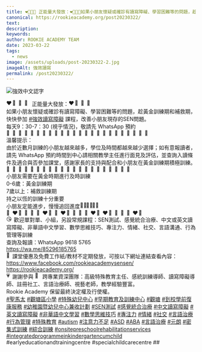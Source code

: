 ```yaml
---
title: ❤️🎪💛🎪 正能量大發放：❤️🎪💛🎪如果小朋友懷疑或確診有讀寫障礙、學習困難等的問題，趁黃金訓練期和補救期，快快參加強效讀寫障礙課程，改善小朋友現存的SEN問題。
canonical: https://rookieacademy.org/post20230322/
text: 
description: 
keywords: 
author: ROOKIE ACADEMY TEAM
date: 2023-03-22
tags:
  - news
image: /assets/uploads/post-20230322-2.jpg
imageAlt: 強效讀寫
permalink: /post20230322/
---
```

![強效中文認字](/assets/uploads/post-20230322-3.jpg)
<span class="x193iq5w xeuugli x13faqbe x1vvkbs x1xmvt09 x1lliihq x1s928wv xhkezso x1gmr53x x1cpjm7i x1fgarty x1943h6x xudqn12 x3x7a5m x6prxxf xvq8zen xo1l8bm xzsf02u x1yc453h" dir="auto"><div class="x11i5rnm xat24cr x1mh8g0r x1vvkbs xdj266r x126k92a"><div dir="auto" style="text-align: start;"><span class="x3nfvp2 x1j61x8r x1fcty0u xdj266r xhhsvwb xat24cr xgzva0m xxymvpz xlup9mm x1kky2od"><img height="16" width="16" alt="❤️" referrerpolicy="origin-when-cross-origin" src="https://static.xx.fbcdn.net/images/emoji.php/v9/tf3/1.5/16/2764.png"></span><span class="x3nfvp2 x1j61x8r x1fcty0u xdj266r xhhsvwb xat24cr xgzva0m xxymvpz xlup9mm x1kky2od"><img height="16" width="16" alt="🎪" referrerpolicy="origin-when-cross-origin" src="https://static.xx.fbcdn.net/images/emoji.php/v9/t84/1.5/16/1f3aa.png"></span><span class="x3nfvp2 x1j61x8r x1fcty0u xdj266r xhhsvwb xat24cr xgzva0m xxymvpz xlup9mm x1kky2od"><img height="16" width="16" alt="💛" referrerpolicy="origin-when-cross-origin" src="https://static.xx.fbcdn.net/images/emoji.php/v9/t6e/1.5/16/1f49b.png"></span><span class="x3nfvp2 x1j61x8r x1fcty0u xdj266r xhhsvwb xat24cr xgzva0m xxymvpz xlup9mm x1kky2od"><img height="16" width="16" alt="🎪" referrerpolicy="origin-when-cross-origin" src="https://static.xx.fbcdn.net/images/emoji.php/v9/t84/1.5/16/1f3aa.png"></span> 正能量大發放：<span class="x3nfvp2 x1j61x8r x1fcty0u xdj266r xhhsvwb xat24cr xgzva0m xxymvpz xlup9mm x1kky2od"><img height="16" width="16" alt="❤️" referrerpolicy="origin-when-cross-origin" src="https://static.xx.fbcdn.net/images/emoji.php/v9/tf3/1.5/16/2764.png"></span><span class="x3nfvp2 x1j61x8r x1fcty0u xdj266r xhhsvwb xat24cr xgzva0m xxymvpz xlup9mm x1kky2od"><img height="16" width="16" alt="🎪" referrerpolicy="origin-when-cross-origin" src="https://static.xx.fbcdn.net/images/emoji.php/v9/t84/1.5/16/1f3aa.png"></span><span class="x3nfvp2 x1j61x8r x1fcty0u xdj266r xhhsvwb xat24cr xgzva0m xxymvpz xlup9mm x1kky2od"><img height="16" width="16" alt="💛" referrerpolicy="origin-when-cross-origin" src="https://static.xx.fbcdn.net/images/emoji.php/v9/t6e/1.5/16/1f49b.png"></span><span class="x3nfvp2 x1j61x8r x1fcty0u xdj266r xhhsvwb xat24cr xgzva0m xxymvpz xlup9mm x1kky2od"><img height="16" width="16" alt="🎪" referrerpolicy="origin-when-cross-origin" src="https://static.xx.fbcdn.net/images/emoji.php/v9/t84/1.5/16/1f3aa.png"></span></div></div><div class="x11i5rnm xat24cr x1mh8g0r x1vvkbs xtlvy1s x126k92a"><div dir="auto" style="text-align: start;">如果小朋友懷疑或確診有讀寫障礙、學習困難等的問題，趁黃金訓練期和補救期，快快參加 <span><a class="x1i10hfl xjbqb8w x6umtig x1b1mbwd xaqea5y xav7gou x9f619 x1ypdohk xt0psk2 xe8uvvx xdj266r x11i5rnm xat24cr x1mh8g0r xexx8yu x4uap5 x18d9i69 xkhd6sd x16tdsg8 x1hl2dhg xggy1nq x1a2a7pz xt0b8zv x1qq9wsj xo1l8bm" href="https://www.facebook.com/hashtag/%E5%BC%B7%E6%95%88%E8%AE%80%E5%AF%AB%E9%9A%9C%E7%A4%99?__eep__=6&amp;__cft__[0]=AZVHbEco26I4-lnGY5ST0vE0KMT22jxREtcKD17I_Pw6Dc7ZLt11-oFtfE0YgI8BUyWqAytSXWj-7dqdDckeD3kclDsGUk1EKC47bwBvCO2yvcs9dA336y_d8DktiEq31U0bvgbHQLQG-gw6dZaWElPG&amp;__tn__=*NK-R" role="link" tabindex="0">#強效讀寫障礙</a></span> 課程，改善小朋友現存的SEN問題。</div></div><div class="x11i5rnm xat24cr x1mh8g0r x1vvkbs xtlvy1s x126k92a"><div dir="auto" style="text-align: start;">每天9：30-7：30 (視乎情況)，敬請先 WhatsApp 預約</div></div><div class="x11i5rnm xat24cr x1mh8g0r x1vvkbs xtlvy1s x126k92a"><div dir="auto" style="text-align: start;"><span class="x3nfvp2 x1j61x8r x1fcty0u xdj266r xhhsvwb xat24cr xgzva0m xxymvpz xlup9mm x1kky2od"><img height="16" width="16" alt="💞" referrerpolicy="origin-when-cross-origin" src="https://static.xx.fbcdn.net/images/emoji.php/v9/tf1/1.5/16/1f49e.png"></span><span class="x3nfvp2 x1j61x8r x1fcty0u xdj266r xhhsvwb xat24cr xgzva0m xxymvpz xlup9mm x1kky2od"><img height="16" width="16" alt="💞" referrerpolicy="origin-when-cross-origin" src="https://static.xx.fbcdn.net/images/emoji.php/v9/tf1/1.5/16/1f49e.png"></span><span class="x3nfvp2 x1j61x8r x1fcty0u xdj266r xhhsvwb xat24cr xgzva0m xxymvpz xlup9mm x1kky2od"><img height="16" width="16" alt="💞" referrerpolicy="origin-when-cross-origin" src="https://static.xx.fbcdn.net/images/emoji.php/v9/tf1/1.5/16/1f49e.png"></span><span class="x3nfvp2 x1j61x8r x1fcty0u xdj266r xhhsvwb xat24cr xgzva0m xxymvpz xlup9mm x1kky2od"><img height="16" width="16" alt="💞" referrerpolicy="origin-when-cross-origin" src="https://static.xx.fbcdn.net/images/emoji.php/v9/tf1/1.5/16/1f49e.png"></span><span class="x3nfvp2 x1j61x8r x1fcty0u xdj266r xhhsvwb xat24cr xgzva0m xxymvpz xlup9mm x1kky2od"><img height="16" width="16" alt="💞" referrerpolicy="origin-when-cross-origin" src="https://static.xx.fbcdn.net/images/emoji.php/v9/tf1/1.5/16/1f49e.png"></span><span class="x3nfvp2 x1j61x8r x1fcty0u xdj266r xhhsvwb xat24cr xgzva0m xxymvpz xlup9mm x1kky2od"><img height="16" width="16" alt="💞" referrerpolicy="origin-when-cross-origin" src="https://static.xx.fbcdn.net/images/emoji.php/v9/tf1/1.5/16/1f49e.png"></span><span class="x3nfvp2 x1j61x8r x1fcty0u xdj266r xhhsvwb xat24cr xgzva0m xxymvpz xlup9mm x1kky2od"><img height="16" width="16" alt="💞" referrerpolicy="origin-when-cross-origin" src="https://static.xx.fbcdn.net/images/emoji.php/v9/tf1/1.5/16/1f49e.png"></span><span class="x3nfvp2 x1j61x8r x1fcty0u xdj266r xhhsvwb xat24cr xgzva0m xxymvpz xlup9mm x1kky2od"><img height="16" width="16" alt="💞" referrerpolicy="origin-when-cross-origin" src="https://static.xx.fbcdn.net/images/emoji.php/v9/tf1/1.5/16/1f49e.png"></span><span class="x3nfvp2 x1j61x8r x1fcty0u xdj266r xhhsvwb xat24cr xgzva0m xxymvpz xlup9mm x1kky2od"><img height="16" width="16" alt="💞" referrerpolicy="origin-when-cross-origin" src="https://static.xx.fbcdn.net/images/emoji.php/v9/tf1/1.5/16/1f49e.png"></span><span class="x3nfvp2 x1j61x8r x1fcty0u xdj266r xhhsvwb xat24cr xgzva0m xxymvpz xlup9mm x1kky2od"><img height="16" width="16" alt="💞" referrerpolicy="origin-when-cross-origin" src="https://static.xx.fbcdn.net/images/emoji.php/v9/tf1/1.5/16/1f49e.png"></span><span class="x3nfvp2 x1j61x8r x1fcty0u xdj266r xhhsvwb xat24cr xgzva0m xxymvpz xlup9mm x1kky2od"><img height="16" width="16" alt="💞" referrerpolicy="origin-when-cross-origin" src="https://static.xx.fbcdn.net/images/emoji.php/v9/tf1/1.5/16/1f49e.png"></span><span class="x3nfvp2 x1j61x8r x1fcty0u xdj266r xhhsvwb xat24cr xgzva0m xxymvpz xlup9mm x1kky2od"><img height="16" width="16" alt="💞" referrerpolicy="origin-when-cross-origin" src="https://static.xx.fbcdn.net/images/emoji.php/v9/tf1/1.5/16/1f49e.png"></span><span class="x3nfvp2 x1j61x8r x1fcty0u xdj266r xhhsvwb xat24cr xgzva0m xxymvpz xlup9mm x1kky2od"><img height="16" width="16" alt="💞" referrerpolicy="origin-when-cross-origin" src="https://static.xx.fbcdn.net/images/emoji.php/v9/tf1/1.5/16/1f49e.png"></span><span class="x3nfvp2 x1j61x8r x1fcty0u xdj266r xhhsvwb xat24cr xgzva0m xxymvpz xlup9mm x1kky2od"><img height="16" width="16" alt="💞" referrerpolicy="origin-when-cross-origin" src="https://static.xx.fbcdn.net/images/emoji.php/v9/tf1/1.5/16/1f49e.png"></span><span class="x3nfvp2 x1j61x8r x1fcty0u xdj266r xhhsvwb xat24cr xgzva0m xxymvpz xlup9mm x1kky2od"><img height="16" width="16" alt="💞" referrerpolicy="origin-when-cross-origin" src="https://static.xx.fbcdn.net/images/emoji.php/v9/tf1/1.5/16/1f49e.png"></span><span class="x3nfvp2 x1j61x8r x1fcty0u xdj266r xhhsvwb xat24cr xgzva0m xxymvpz xlup9mm x1kky2od"><img height="16" width="16" alt="💞" referrerpolicy="origin-when-cross-origin" src="https://static.xx.fbcdn.net/images/emoji.php/v9/tf1/1.5/16/1f49e.png"></span><span class="x3nfvp2 x1j61x8r x1fcty0u xdj266r xhhsvwb xat24cr xgzva0m xxymvpz xlup9mm x1kky2od"><img height="16" width="16" alt="💞" referrerpolicy="origin-when-cross-origin" src="https://static.xx.fbcdn.net/images/emoji.php/v9/tf1/1.5/16/1f49e.png"></span><span class="x3nfvp2 x1j61x8r x1fcty0u xdj266r xhhsvwb xat24cr xgzva0m xxymvpz xlup9mm x1kky2od"><img height="16" width="16" alt="💞" referrerpolicy="origin-when-cross-origin" src="https://static.xx.fbcdn.net/images/emoji.php/v9/tf1/1.5/16/1f49e.png"></span><span class="x3nfvp2 x1j61x8r x1fcty0u xdj266r xhhsvwb xat24cr xgzva0m xxymvpz xlup9mm x1kky2od"><img height="16" width="16" alt="💞" referrerpolicy="origin-when-cross-origin" src="https://static.xx.fbcdn.net/images/emoji.php/v9/tf1/1.5/16/1f49e.png"></span><span class="x3nfvp2 x1j61x8r x1fcty0u xdj266r xhhsvwb xat24cr xgzva0m xxymvpz xlup9mm x1kky2od"><img height="16" width="16" alt="💞" referrerpolicy="origin-when-cross-origin" src="https://static.xx.fbcdn.net/images/emoji.php/v9/tf1/1.5/16/1f49e.png"></span><span class="x3nfvp2 x1j61x8r x1fcty0u xdj266r xhhsvwb xat24cr xgzva0m xxymvpz xlup9mm x1kky2od"><img height="16" width="16" alt="💞" referrerpolicy="origin-when-cross-origin" src="https://static.xx.fbcdn.net/images/emoji.php/v9/tf1/1.5/16/1f49e.png"></span><span class="x3nfvp2 x1j61x8r x1fcty0u xdj266r xhhsvwb xat24cr xgzva0m xxymvpz xlup9mm x1kky2od"><img height="16" width="16" alt="💞" referrerpolicy="origin-when-cross-origin" src="https://static.xx.fbcdn.net/images/emoji.php/v9/tf1/1.5/16/1f49e.png"></span><span class="x3nfvp2 x1j61x8r x1fcty0u xdj266r xhhsvwb xat24cr xgzva0m xxymvpz xlup9mm x1kky2od"><img height="16" width="16" alt="💞" referrerpolicy="origin-when-cross-origin" src="https://static.xx.fbcdn.net/images/emoji.php/v9/tf1/1.5/16/1f49e.png"></span><span class="x3nfvp2 x1j61x8r x1fcty0u xdj266r xhhsvwb xat24cr xgzva0m xxymvpz xlup9mm x1kky2od"><img height="16" width="16" alt="💞" referrerpolicy="origin-when-cross-origin" src="https://static.xx.fbcdn.net/images/emoji.php/v9/tf1/1.5/16/1f49e.png"></span></div></div><div class="x11i5rnm xat24cr x1mh8g0r x1vvkbs xtlvy1s x126k92a"><div dir="auto" style="text-align: start;">溫馨提示：</div></div><div class="x11i5rnm xat24cr x1mh8g0r x1vvkbs xtlvy1s x126k92a"><div dir="auto" style="text-align: start;">由於近數月訓練的小朋友越來越多，學位及時間都越來越少選擇；如有意報讀者，請先 WhatsApp 預約時間到中心請相關教學主任進行面見及評估，並查詢入讀條件及適合與否參加課堂，感謝家長的支持與配合和小朋友在黃金訓練期積極訓練。</div></div><div class="x11i5rnm xat24cr x1mh8g0r x1vvkbs xtlvy1s x126k92a"><div dir="auto" style="text-align: start;"><span class="x3nfvp2 x1j61x8r x1fcty0u xdj266r xhhsvwb xat24cr xgzva0m xxymvpz xlup9mm x1kky2od"><img height="16" width="16" alt="🌈" referrerpolicy="origin-when-cross-origin" src="https://static.xx.fbcdn.net/images/emoji.php/v9/t6c/1.5/16/1f308.png"></span><span class="x3nfvp2 x1j61x8r x1fcty0u xdj266r xhhsvwb xat24cr xgzva0m xxymvpz xlup9mm x1kky2od"><img height="16" width="16" alt="🌈" referrerpolicy="origin-when-cross-origin" src="https://static.xx.fbcdn.net/images/emoji.php/v9/t6c/1.5/16/1f308.png"></span><span class="x3nfvp2 x1j61x8r x1fcty0u xdj266r xhhsvwb xat24cr xgzva0m xxymvpz xlup9mm x1kky2od"><img height="16" width="16" alt="🌈" referrerpolicy="origin-when-cross-origin" src="https://static.xx.fbcdn.net/images/emoji.php/v9/t6c/1.5/16/1f308.png"></span><span class="x3nfvp2 x1j61x8r x1fcty0u xdj266r xhhsvwb xat24cr xgzva0m xxymvpz xlup9mm x1kky2od"><img height="16" width="16" alt="🌈" referrerpolicy="origin-when-cross-origin" src="https://static.xx.fbcdn.net/images/emoji.php/v9/t6c/1.5/16/1f308.png"></span><span class="x3nfvp2 x1j61x8r x1fcty0u xdj266r xhhsvwb xat24cr xgzva0m xxymvpz xlup9mm x1kky2od"><img height="16" width="16" alt="🌈" referrerpolicy="origin-when-cross-origin" src="https://static.xx.fbcdn.net/images/emoji.php/v9/t6c/1.5/16/1f308.png"></span><span class="x3nfvp2 x1j61x8r x1fcty0u xdj266r xhhsvwb xat24cr xgzva0m xxymvpz xlup9mm x1kky2od"><img height="16" width="16" alt="🌈" referrerpolicy="origin-when-cross-origin" src="https://static.xx.fbcdn.net/images/emoji.php/v9/t6c/1.5/16/1f308.png"></span><span class="x3nfvp2 x1j61x8r x1fcty0u xdj266r xhhsvwb xat24cr xgzva0m xxymvpz xlup9mm x1kky2od"><img height="16" width="16" alt="🌈" referrerpolicy="origin-when-cross-origin" src="https://static.xx.fbcdn.net/images/emoji.php/v9/t6c/1.5/16/1f308.png"></span><span class="x3nfvp2 x1j61x8r x1fcty0u xdj266r xhhsvwb xat24cr xgzva0m xxymvpz xlup9mm x1kky2od"><img height="16" width="16" alt="🌈" referrerpolicy="origin-when-cross-origin" src="https://static.xx.fbcdn.net/images/emoji.php/v9/t6c/1.5/16/1f308.png"></span><span class="x3nfvp2 x1j61x8r x1fcty0u xdj266r xhhsvwb xat24cr xgzva0m xxymvpz xlup9mm x1kky2od"><img height="16" width="16" alt="🌈" referrerpolicy="origin-when-cross-origin" src="https://static.xx.fbcdn.net/images/emoji.php/v9/t6c/1.5/16/1f308.png"></span><span class="x3nfvp2 x1j61x8r x1fcty0u xdj266r xhhsvwb xat24cr xgzva0m xxymvpz xlup9mm x1kky2od"><img height="16" width="16" alt="🌈" referrerpolicy="origin-when-cross-origin" src="https://static.xx.fbcdn.net/images/emoji.php/v9/t6c/1.5/16/1f308.png"></span><span class="x3nfvp2 x1j61x8r x1fcty0u xdj266r xhhsvwb xat24cr xgzva0m xxymvpz xlup9mm x1kky2od"><img height="16" width="16" alt="🌈" referrerpolicy="origin-when-cross-origin" src="https://static.xx.fbcdn.net/images/emoji.php/v9/t6c/1.5/16/1f308.png"></span><span class="x3nfvp2 x1j61x8r x1fcty0u xdj266r xhhsvwb xat24cr xgzva0m xxymvpz xlup9mm x1kky2od"><img height="16" width="16" alt="🌈" referrerpolicy="origin-when-cross-origin" src="https://static.xx.fbcdn.net/images/emoji.php/v9/t6c/1.5/16/1f308.png"></span><span class="x3nfvp2 x1j61x8r x1fcty0u xdj266r xhhsvwb xat24cr xgzva0m xxymvpz xlup9mm x1kky2od"><img height="16" width="16" alt="🌈" referrerpolicy="origin-when-cross-origin" src="https://static.xx.fbcdn.net/images/emoji.php/v9/t6c/1.5/16/1f308.png"></span><span class="x3nfvp2 x1j61x8r x1fcty0u xdj266r xhhsvwb xat24cr xgzva0m xxymvpz xlup9mm x1kky2od"><img height="16" width="16" alt="🌈" referrerpolicy="origin-when-cross-origin" src="https://static.xx.fbcdn.net/images/emoji.php/v9/t6c/1.5/16/1f308.png"></span><span class="x3nfvp2 x1j61x8r x1fcty0u xdj266r xhhsvwb xat24cr xgzva0m xxymvpz xlup9mm x1kky2od"><img height="16" width="16" alt="🌈" referrerpolicy="origin-when-cross-origin" src="https://static.xx.fbcdn.net/images/emoji.php/v9/t6c/1.5/16/1f308.png"></span><span class="x3nfvp2 x1j61x8r x1fcty0u xdj266r xhhsvwb xat24cr xgzva0m xxymvpz xlup9mm x1kky2od"><img height="16" width="16" alt="🌈" referrerpolicy="origin-when-cross-origin" src="https://static.xx.fbcdn.net/images/emoji.php/v9/t6c/1.5/16/1f308.png"></span><span class="x3nfvp2 x1j61x8r x1fcty0u xdj266r xhhsvwb xat24cr xgzva0m xxymvpz xlup9mm x1kky2od"><img height="16" width="16" alt="🌈" referrerpolicy="origin-when-cross-origin" src="https://static.xx.fbcdn.net/images/emoji.php/v9/t6c/1.5/16/1f308.png"></span><span class="x3nfvp2 x1j61x8r x1fcty0u xdj266r xhhsvwb xat24cr xgzva0m xxymvpz xlup9mm x1kky2od"><img height="16" width="16" alt="🌈" referrerpolicy="origin-when-cross-origin" src="https://static.xx.fbcdn.net/images/emoji.php/v9/t6c/1.5/16/1f308.png"></span><span class="x3nfvp2 x1j61x8r x1fcty0u xdj266r xhhsvwb xat24cr xgzva0m xxymvpz xlup9mm x1kky2od"><img height="16" width="16" alt="🌈" referrerpolicy="origin-when-cross-origin" src="https://static.xx.fbcdn.net/images/emoji.php/v9/t6c/1.5/16/1f308.png"></span><span class="x3nfvp2 x1j61x8r x1fcty0u xdj266r xhhsvwb xat24cr xgzva0m xxymvpz xlup9mm x1kky2od"><img height="16" width="16" alt="🌈" referrerpolicy="origin-when-cross-origin" src="https://static.xx.fbcdn.net/images/emoji.php/v9/t6c/1.5/16/1f308.png"></span><span class="x3nfvp2 x1j61x8r x1fcty0u xdj266r xhhsvwb xat24cr xgzva0m xxymvpz xlup9mm x1kky2od"><img height="16" width="16" alt="🌈" referrerpolicy="origin-when-cross-origin" src="https://static.xx.fbcdn.net/images/emoji.php/v9/t6c/1.5/16/1f308.png"></span></div></div><div class="x11i5rnm xat24cr x1mh8g0r x1vvkbs xtlvy1s x126k92a"><div dir="auto" style="text-align: start;">小朋友需要在黃金時期進行及時訓練</div><div dir="auto" style="text-align: start;">0-6歲：黃金訓練期</div><div dir="auto" style="text-align: start;">7歲以上：補救訓練期</div><div dir="auto" style="text-align: start;">持之以恆的訓練十分重要</div><div dir="auto" style="text-align: start;">小朋友定能進步，慢慢追回進度<span class="x3nfvp2 x1j61x8r x1fcty0u xdj266r xhhsvwb xat24cr xgzva0m xxymvpz xlup9mm x1kky2od"><img height="16" width="16" alt="💪🏻" referrerpolicy="origin-when-cross-origin" src="https://static.xx.fbcdn.net/images/emoji.php/v9/t80/1.5/16/1f4aa_1f3fb.png"></span><span class="x3nfvp2 x1j61x8r x1fcty0u xdj266r xhhsvwb xat24cr xgzva0m xxymvpz xlup9mm x1kky2od"><img height="16" width="16" alt="💪🏻" referrerpolicy="origin-when-cross-origin" src="https://static.xx.fbcdn.net/images/emoji.php/v9/t80/1.5/16/1f4aa_1f3fb.png"></span><span class="x3nfvp2 x1j61x8r x1fcty0u xdj266r xhhsvwb xat24cr xgzva0m xxymvpz xlup9mm x1kky2od"><img height="16" width="16" alt="💪🏻" referrerpolicy="origin-when-cross-origin" src="https://static.xx.fbcdn.net/images/emoji.php/v9/t80/1.5/16/1f4aa_1f3fb.png"></span></div></div><div class="x11i5rnm xat24cr x1mh8g0r x1vvkbs xtlvy1s x126k92a"><div dir="auto" style="text-align: start;"><span class="x3nfvp2 x1j61x8r x1fcty0u xdj266r xhhsvwb xat24cr xgzva0m xxymvpz xlup9mm x1kky2od"><img height="16" width="16" alt="🧡" referrerpolicy="origin-when-cross-origin" src="https://static.xx.fbcdn.net/images/emoji.php/v9/t56/1.5/16/1f9e1.png"></span><span class="x3nfvp2 x1j61x8r x1fcty0u xdj266r xhhsvwb xat24cr xgzva0m xxymvpz xlup9mm x1kky2od"><img height="16" width="16" alt="❤" referrerpolicy="origin-when-cross-origin" src="https://static.xx.fbcdn.net/images/emoji.php/v9/tf3/1.5/16/2764.png"></span><span class="x3nfvp2 x1j61x8r x1fcty0u xdj266r xhhsvwb xat24cr xgzva0m xxymvpz xlup9mm x1kky2od"><img height="16" width="16" alt="💛" referrerpolicy="origin-when-cross-origin" src="https://static.xx.fbcdn.net/images/emoji.php/v9/t6e/1.5/16/1f49b.png"></span><span class="x3nfvp2 x1j61x8r x1fcty0u xdj266r xhhsvwb xat24cr xgzva0m xxymvpz xlup9mm x1kky2od"><img height="16" width="16" alt="💚" referrerpolicy="origin-when-cross-origin" src="https://static.xx.fbcdn.net/images/emoji.php/v9/ted/1.5/16/1f49a.png"></span><span class="x3nfvp2 x1j61x8r x1fcty0u xdj266r xhhsvwb xat24cr xgzva0m xxymvpz xlup9mm x1kky2od"><img height="16" width="16" alt="💚" referrerpolicy="origin-when-cross-origin" src="https://static.xx.fbcdn.net/images/emoji.php/v9/ted/1.5/16/1f49a.png"></span><span class="x3nfvp2 x1j61x8r x1fcty0u xdj266r xhhsvwb xat24cr xgzva0m xxymvpz xlup9mm x1kky2od"><img height="16" width="16" alt="💛" referrerpolicy="origin-when-cross-origin" src="https://static.xx.fbcdn.net/images/emoji.php/v9/t6e/1.5/16/1f49b.png"></span><span class="x3nfvp2 x1j61x8r x1fcty0u xdj266r xhhsvwb xat24cr xgzva0m xxymvpz xlup9mm x1kky2od"><img height="16" width="16" alt="❤" referrerpolicy="origin-when-cross-origin" src="https://static.xx.fbcdn.net/images/emoji.php/v9/tf3/1.5/16/2764.png"></span><span class="x3nfvp2 x1j61x8r x1fcty0u xdj266r xhhsvwb xat24cr xgzva0m xxymvpz xlup9mm x1kky2od"><img height="16" width="16" alt="🧡" referrerpolicy="origin-when-cross-origin" src="https://static.xx.fbcdn.net/images/emoji.php/v9/t56/1.5/16/1f9e1.png"></span><span class="x3nfvp2 x1j61x8r x1fcty0u xdj266r xhhsvwb xat24cr xgzva0m xxymvpz xlup9mm x1kky2od"><img height="16" width="16" alt="🧡" referrerpolicy="origin-when-cross-origin" src="https://static.xx.fbcdn.net/images/emoji.php/v9/t56/1.5/16/1f9e1.png"></span><span class="x3nfvp2 x1j61x8r x1fcty0u xdj266r xhhsvwb xat24cr xgzva0m xxymvpz xlup9mm x1kky2od"><img height="16" width="16" alt="❤" referrerpolicy="origin-when-cross-origin" src="https://static.xx.fbcdn.net/images/emoji.php/v9/tf3/1.5/16/2764.png"></span><span class="x3nfvp2 x1j61x8r x1fcty0u xdj266r xhhsvwb xat24cr xgzva0m xxymvpz xlup9mm x1kky2od"><img height="16" width="16" alt="💛" referrerpolicy="origin-when-cross-origin" src="https://static.xx.fbcdn.net/images/emoji.php/v9/t6e/1.5/16/1f49b.png"></span><span class="x3nfvp2 x1j61x8r x1fcty0u xdj266r xhhsvwb xat24cr xgzva0m xxymvpz xlup9mm x1kky2od"><img height="16" width="16" alt="💚" referrerpolicy="origin-when-cross-origin" src="https://static.xx.fbcdn.net/images/emoji.php/v9/ted/1.5/16/1f49a.png"></span><span class="x3nfvp2 x1j61x8r x1fcty0u xdj266r xhhsvwb xat24cr xgzva0m xxymvpz xlup9mm x1kky2od"><img height="16" width="16" alt="💚" referrerpolicy="origin-when-cross-origin" src="https://static.xx.fbcdn.net/images/emoji.php/v9/ted/1.5/16/1f49a.png"></span><span class="x3nfvp2 x1j61x8r x1fcty0u xdj266r xhhsvwb xat24cr xgzva0m xxymvpz xlup9mm x1kky2od"><img height="16" width="16" alt="💛" referrerpolicy="origin-when-cross-origin" src="https://static.xx.fbcdn.net/images/emoji.php/v9/t6e/1.5/16/1f49b.png"></span><span class="x3nfvp2 x1j61x8r x1fcty0u xdj266r xhhsvwb xat24cr xgzva0m xxymvpz xlup9mm x1kky2od"><img height="16" width="16" alt="❤" referrerpolicy="origin-when-cross-origin" src="https://static.xx.fbcdn.net/images/emoji.php/v9/tf3/1.5/16/2764.png"></span><span class="x3nfvp2 x1j61x8r x1fcty0u xdj266r xhhsvwb xat24cr xgzva0m xxymvpz xlup9mm x1kky2od"><img height="16" width="16" alt="🧡" referrerpolicy="origin-when-cross-origin" src="https://static.xx.fbcdn.net/images/emoji.php/v9/t56/1.5/16/1f9e1.png"></span><span class="x3nfvp2 x1j61x8r x1fcty0u xdj266r xhhsvwb xat24cr xgzva0m xxymvpz xlup9mm x1kky2od"><img height="16" width="16" alt="❤" referrerpolicy="origin-when-cross-origin" src="https://static.xx.fbcdn.net/images/emoji.php/v9/tf3/1.5/16/2764.png"></span><span class="x3nfvp2 x1j61x8r x1fcty0u xdj266r xhhsvwb xat24cr xgzva0m xxymvpz xlup9mm x1kky2od"><img height="16" width="16" alt="💛" referrerpolicy="origin-when-cross-origin" src="https://static.xx.fbcdn.net/images/emoji.php/v9/t6e/1.5/16/1f49b.png"></span><span class="x3nfvp2 x1j61x8r x1fcty0u xdj266r xhhsvwb xat24cr xgzva0m xxymvpz xlup9mm x1kky2od"><img height="16" width="16" alt="💚" referrerpolicy="origin-when-cross-origin" src="https://static.xx.fbcdn.net/images/emoji.php/v9/ted/1.5/16/1f49a.png"></span><span class="x3nfvp2 x1j61x8r x1fcty0u xdj266r xhhsvwb xat24cr xgzva0m xxymvpz xlup9mm x1kky2od"><img height="16" width="16" alt="💚" referrerpolicy="origin-when-cross-origin" src="https://static.xx.fbcdn.net/images/emoji.php/v9/ted/1.5/16/1f49a.png"></span><span class="x3nfvp2 x1j61x8r x1fcty0u xdj266r xhhsvwb xat24cr xgzva0m xxymvpz xlup9mm x1kky2od"><img height="16" width="16" alt="💛" referrerpolicy="origin-when-cross-origin" src="https://static.xx.fbcdn.net/images/emoji.php/v9/t6e/1.5/16/1f49b.png"></span><span class="x3nfvp2 x1j61x8r x1fcty0u xdj266r xhhsvwb xat24cr xgzva0m xxymvpz xlup9mm x1kky2od"><img height="16" width="16" alt="❤" referrerpolicy="origin-when-cross-origin" src="https://static.xx.fbcdn.net/images/emoji.php/v9/tf3/1.5/16/2764.png"></span><span class="x3nfvp2 x1j61x8r x1fcty0u xdj266r xhhsvwb xat24cr xgzva0m xxymvpz xlup9mm x1kky2od"><img height="16" width="16" alt="🧡" referrerpolicy="origin-when-cross-origin" src="https://static.xx.fbcdn.net/images/emoji.php/v9/t56/1.5/16/1f9e1.png"></span></div></div><div class="x11i5rnm xat24cr x1mh8g0r x1vvkbs xtlvy1s x126k92a"><div dir="auto" style="text-align: start;"><span class="x3nfvp2 x1j61x8r x1fcty0u xdj266r xhhsvwb xat24cr xgzva0m xxymvpz xlup9mm x1kky2od"><img height="16" width="16" alt="😘" referrerpolicy="origin-when-cross-origin" src="https://static.xx.fbcdn.net/images/emoji.php/v9/tce/1.5/16/1f618.png"></span> 歡迎單對單、小組，另設常規課程：SEN測試、感覺統合治療、中文或英文讀寫障礙、非華語中文學習、數學思維技巧、專注力、情緒、社交、言語溝通、行為管理等訓練</div></div><div class="x11i5rnm xat24cr x1mh8g0r x1vvkbs xtlvy1s x126k92a"><div dir="auto" style="text-align: start;">查詢及報讀：WhatsApp 9618 5765</div><div dir="auto" style="text-align: start;"><span><a class="x1i10hfl xjbqb8w x6umtig x1b1mbwd xaqea5y xav7gou x9f619 x1ypdohk xt0psk2 xe8uvvx xdj266r x11i5rnm xat24cr x1mh8g0r xexx8yu x4uap5 x18d9i69 xkhd6sd x16tdsg8 x1hl2dhg xggy1nq x1a2a7pz xt0b8zv x1fey0fg" href="https://l.facebook.com/l.php?u=https%3A%2F%2Fwa.me%2F85296185765%3Ffbclid%3DIwAR3ySOfN3apvnzDwOka1OXNk3ybZjJr4PuBuoRQ1pjbe47D6bWw3PBM6-R0&amp;h=AT2Oa9TyMliNkGefMTKJhOv47Z9azifbtqrzaw46ooX9589K09HSB6_xeGOG1wfpTkSBXwr31XGeAi4c8rsEjmmTjYpr-T3F11ZVLRHIxZOMQptiGgxn80hkg0XQUSiwSGYN&amp;__tn__=-UK-R&amp;c[0]=AT0ZR1kfXfc4G1EbJhI2yCbcvOSWMoW9JAhdA-zo6-XldS-O5lX-sAPiMXTnkw8bXsr9z5uKzhG7Re1sV3d2jok-5SHxanwT7Qg62gbD1AKYt8HfNIn4YGUgZ2SB1UaJlN15RiswbclckJzEN4BOOpseZg8nMHubcMil8Kk7I-AWDt8TmA" rel="nofollow noopener" role="link" tabindex="0" target="_blank">https://wa.me/85296185765</a></span></div></div><div class="x11i5rnm xat24cr x1mh8g0r x1vvkbs xtlvy1s x126k92a"><div dir="auto" style="text-align: start;"><span class="x3nfvp2 x1j61x8r x1fcty0u xdj266r xhhsvwb xat24cr xgzva0m xxymvpz xlup9mm x1kky2od"><img height="16" width="16" alt="🥰" referrerpolicy="origin-when-cross-origin" src="https://static.xx.fbcdn.net/images/emoji.php/v9/t43/1.5/16/1f970.png"></span>課堂優惠及免費工作紙/教材不定期發放，可按以下網址連結查看內容：</div></div><div class="x11i5rnm xat24cr x1mh8g0r x1vvkbs xtlvy1s x126k92a"><div dir="auto" style="text-align: start;"><span><a class="x1i10hfl xjbqb8w x6umtig x1b1mbwd xaqea5y xav7gou x9f619 x1ypdohk xt0psk2 xe8uvvx xdj266r x11i5rnm xat24cr x1mh8g0r xexx8yu x4uap5 x18d9i69 xkhd6sd x16tdsg8 x1hl2dhg xggy1nq x1a2a7pz xt0b8zv x1qq9wsj xo1l8bm" href="https://www.facebook.com/rookieacademysensen/?__cft__[0]=AZVHbEco26I4-lnGY5ST0vE0KMT22jxREtcKD17I_Pw6Dc7ZLt11-oFtfE0YgI8BUyWqAytSXWj-7dqdDckeD3kclDsGUk1EKC47bwBvCO2yvcs9dA336y_d8DktiEq31U0bvgbHQLQG-gw6dZaWElPG&amp;__tn__=kK-R" role="link" tabindex="0"><span class="xt0psk2"><span>https://www.facebook.com/rookieacademysensen/</span></span></a></span></div></div><div class="x11i5rnm xat24cr x1mh8g0r x1vvkbs xtlvy1s x126k92a"><div dir="auto" style="text-align: start;"><span><a class="x1i10hfl xjbqb8w x6umtig x1b1mbwd xaqea5y xav7gou x9f619 x1ypdohk xt0psk2 xe8uvvx xdj266r x11i5rnm xat24cr x1mh8g0r xexx8yu x4uap5 x18d9i69 xkhd6sd x16tdsg8 x1hl2dhg xggy1nq x1a2a7pz xt0b8zv x1fey0fg" href="https://l.facebook.com/l.php?u=https%3A%2F%2Frookieacademy.org%2F%3Ffbclid%3DIwAR0D0plcpuSFna3TsTRvGdht4o9sIBRV6ponIP9Bwp72OSWAqFGaL0XhLLQ&amp;h=AT0ebLEOcaR1GOrKYiqg8SuiU3p5yDToGhhnwOg6xYz2qLCRoseTH3URjXG4_uEjzuG4JMnrJxKLiriKVc-raOYgA1dKnE6MXJJKMeUklh1YVmzuDPNxsLtruqmwFMkP4N8s&amp;__tn__=-UK-R&amp;c[0]=AT0ZR1kfXfc4G1EbJhI2yCbcvOSWMoW9JAhdA-zo6-XldS-O5lX-sAPiMXTnkw8bXsr9z5uKzhG7Re1sV3d2jok-5SHxanwT7Qg62gbD1AKYt8HfNIn4YGUgZ2SB1UaJlN15RiswbclckJzEN4BOOpseZg8nMHubcMil8Kk7I-AWDt8TmA" rel="nofollow noopener" role="link" tabindex="0" target="_blank">https://rookieacademy.org/</a></span></div></div><div class="x11i5rnm xat24cr x1mh8g0r x1vvkbs xtlvy1s x126k92a"><div dir="auto" style="text-align: start;"><span class="x3nfvp2 x1j61x8r x1fcty0u xdj266r xhhsvwb xat24cr xgzva0m xxymvpz xlup9mm x1kky2od"><img height="16" width="16" alt="💗" referrerpolicy="origin-when-cross-origin" src="https://static.xx.fbcdn.net/images/emoji.php/v9/tc3/1.5/16/1f497.png"></span>謝謝參與 <span class="x3nfvp2 x1j61x8r x1fcty0u xdj266r xhhsvwb xat24cr xgzva0m xxymvpz xlup9mm x1kky2od"><img height="16" width="16" alt="📝" referrerpolicy="origin-when-cross-origin" src="https://static.xx.fbcdn.net/images/emoji.php/v9/t25/1.5/16/1f4dd.png"></span> 跨專業資深團隊：高級特殊教育主任、感統訓練導師、讀寫障礙導師、註冊社工、言語治療師、視藝老師，教學經驗豐富。</div></div><div class="x11i5rnm xat24cr x1mh8g0r x1vvkbs xtlvy1s x126k92a"><div dir="auto" style="text-align: start;">Rookie Academy 保留最終決定權及行使權。</div></div><div class="x11i5rnm xat24cr x1mh8g0r x1vvkbs xtlvy1s x126k92a"><div dir="auto" style="text-align: start;"><span><a class="x1i10hfl xjbqb8w x6umtig x1b1mbwd xaqea5y xav7gou x9f619 x1ypdohk xt0psk2 xe8uvvx xdj266r x11i5rnm xat24cr x1mh8g0r xexx8yu x4uap5 x18d9i69 xkhd6sd x16tdsg8 x1hl2dhg xggy1nq x1a2a7pz xt0b8zv x1qq9wsj xo1l8bm" href="https://www.facebook.com/hashtag/%E8%81%96%E9%A6%AC%E5%A4%AA?__eep__=6&amp;__cft__[0]=AZVHbEco26I4-lnGY5ST0vE0KMT22jxREtcKD17I_Pw6Dc7ZLt11-oFtfE0YgI8BUyWqAytSXWj-7dqdDckeD3kclDsGUk1EKC47bwBvCO2yvcs9dA336y_d8DktiEq31U0bvgbHQLQG-gw6dZaWElPG&amp;__tn__=*NK-R" role="link" tabindex="0">#聖馬太</a></span> <span><a class="x1i10hfl xjbqb8w x6umtig x1b1mbwd xaqea5y xav7gou x9f619 x1ypdohk xt0psk2 xe8uvvx xdj266r x11i5rnm xat24cr x1mh8g0r xexx8yu x4uap5 x18d9i69 xkhd6sd x16tdsg8 x1hl2dhg xggy1nq x1a2a7pz xt0b8zv x1qq9wsj xo1l8bm" href="https://www.facebook.com/hashtag/%E8%A7%80%E5%A1%98%E5%8D%80%E5%B0%8F%E5%AD%B8?__eep__=6&amp;__cft__[0]=AZVHbEco26I4-lnGY5ST0vE0KMT22jxREtcKD17I_Pw6Dc7ZLt11-oFtfE0YgI8BUyWqAytSXWj-7dqdDckeD3kclDsGUk1EKC47bwBvCO2yvcs9dA336y_d8DktiEq31U0bvgbHQLQG-gw6dZaWElPG&amp;__tn__=*NK-R" role="link" tabindex="0">#觀塘區小學</a></span> <span><a class="x1i10hfl xjbqb8w x6umtig x1b1mbwd xaqea5y xav7gou x9f619 x1ypdohk xt0psk2 xe8uvvx xdj266r x11i5rnm xat24cr x1mh8g0r xexx8yu x4uap5 x18d9i69 xkhd6sd x16tdsg8 x1hl2dhg xggy1nq x1a2a7pz xt0b8zv x1qq9wsj xo1l8bm" href="https://www.facebook.com/hashtag/%E7%89%B9%E6%AE%8A%E5%B9%BC%E5%85%92%E4%B8%AD%E5%BF%83?__eep__=6&amp;__cft__[0]=AZVHbEco26I4-lnGY5ST0vE0KMT22jxREtcKD17I_Pw6Dc7ZLt11-oFtfE0YgI8BUyWqAytSXWj-7dqdDckeD3kclDsGUk1EKC47bwBvCO2yvcs9dA336y_d8DktiEq31U0bvgbHQLQG-gw6dZaWElPG&amp;__tn__=*NK-R" role="link" tabindex="0">#特殊幼兒中心</a></span> <span><a class="x1i10hfl xjbqb8w x6umtig x1b1mbwd xaqea5y xav7gou x9f619 x1ypdohk xt0psk2 xe8uvvx xdj266r x11i5rnm xat24cr x1mh8g0r xexx8yu x4uap5 x18d9i69 xkhd6sd x16tdsg8 x1hl2dhg xggy1nq x1a2a7pz xt0b8zv x1qq9wsj xo1l8bm" href="https://www.facebook.com/hashtag/%E6%97%A9%E6%9C%9F%E6%95%99%E8%82%B2%E5%8F%8A%E8%A8%93%E7%B7%B4%E4%B8%AD%E5%BF%83?__eep__=6&amp;__cft__[0]=AZVHbEco26I4-lnGY5ST0vE0KMT22jxREtcKD17I_Pw6Dc7ZLt11-oFtfE0YgI8BUyWqAytSXWj-7dqdDckeD3kclDsGUk1EKC47bwBvCO2yvcs9dA336y_d8DktiEq31U0bvgbHQLQG-gw6dZaWElPG&amp;__tn__=*NK-R" role="link" tabindex="0">#早期教育及訓練中心</a></span> <span><a class="x1i10hfl xjbqb8w x6umtig x1b1mbwd xaqea5y xav7gou x9f619 x1ypdohk xt0psk2 xe8uvvx xdj266r x11i5rnm xat24cr x1mh8g0r xexx8yu x4uap5 x18d9i69 xkhd6sd x16tdsg8 x1hl2dhg xggy1nq x1a2a7pz xt0b8zv x1qq9wsj xo1l8bm" href="https://www.facebook.com/hashtag/%E8%A7%80%E5%A1%98?__eep__=6&amp;__cft__[0]=AZVHbEco26I4-lnGY5ST0vE0KMT22jxREtcKD17I_Pw6Dc7ZLt11-oFtfE0YgI8BUyWqAytSXWj-7dqdDckeD3kclDsGUk1EKC47bwBvCO2yvcs9dA336y_d8DktiEq31U0bvgbHQLQG-gw6dZaWElPG&amp;__tn__=*NK-R" role="link" tabindex="0">#觀塘</a></span> <span><a class="x1i10hfl xjbqb8w x6umtig x1b1mbwd xaqea5y xav7gou x9f619 x1ypdohk xt0psk2 xe8uvvx xdj266r x11i5rnm xat24cr x1mh8g0r xexx8yu x4uap5 x18d9i69 xkhd6sd x16tdsg8 x1hl2dhg xggy1nq x1a2a7pz xt0b8zv x1qq9wsj xo1l8bm" href="https://www.facebook.com/hashtag/%E5%88%B0%E6%A0%A1%E5%AD%B8%E5%89%8D%E5%BE%A9%E5%BA%B7%E6%9C%8D%E5%8B%99?__eep__=6&amp;__cft__[0]=AZVHbEco26I4-lnGY5ST0vE0KMT22jxREtcKD17I_Pw6Dc7ZLt11-oFtfE0YgI8BUyWqAytSXWj-7dqdDckeD3kclDsGUk1EKC47bwBvCO2yvcs9dA336y_d8DktiEq31U0bvgbHQLQG-gw6dZaWElPG&amp;__tn__=*NK-R" role="link" tabindex="0">#到校學前復康服務</a></span> <span><a class="x1i10hfl xjbqb8w x6umtig x1b1mbwd xaqea5y xav7gou x9f619 x1ypdohk xt0psk2 xe8uvvx xdj266r x11i5rnm xat24cr x1mh8g0r xexx8yu x4uap5 x18d9i69 xkhd6sd x16tdsg8 x1hl2dhg xggy1nq x1a2a7pz xt0b8zv x1qq9wsj xo1l8bm" href="https://www.facebook.com/hashtag/%E5%B9%BC%E7%A8%9A%E5%9C%92%E6%9A%A8%E5%B9%BC%E5%85%92%E4%B8%AD%E5%BF%83%E5%85%BC%E6%94%B6%E8%A8%88%E5%8A%83?__eep__=6&amp;__cft__[0]=AZVHbEco26I4-lnGY5ST0vE0KMT22jxREtcKD17I_Pw6Dc7ZLt11-oFtfE0YgI8BUyWqAytSXWj-7dqdDckeD3kclDsGUk1EKC47bwBvCO2yvcs9dA336y_d8DktiEq31U0bvgbHQLQG-gw6dZaWElPG&amp;__tn__=*NK-R" role="link" tabindex="0">#幼稚園暨幼兒中心兼收計劃</a></span> <span><a class="x1i10hfl xjbqb8w x6umtig x1b1mbwd xaqea5y xav7gou x9f619 x1ypdohk xt0psk2 xe8uvvx xdj266r x11i5rnm xat24cr x1mh8g0r xexx8yu x4uap5 x18d9i69 xkhd6sd x16tdsg8 x1hl2dhg xggy1nq x1a2a7pz xt0b8zv x1qq9wsj xo1l8bm" href="https://www.facebook.com/hashtag/sen%E6%B8%AC%E8%A9%A6?__eep__=6&amp;__cft__[0]=AZVHbEco26I4-lnGY5ST0vE0KMT22jxREtcKD17I_Pw6Dc7ZLt11-oFtfE0YgI8BUyWqAytSXWj-7dqdDckeD3kclDsGUk1EKC47bwBvCO2yvcs9dA336y_d8DktiEq31U0bvgbHQLQG-gw6dZaWElPG&amp;__tn__=*NK-R" role="link" tabindex="0">#SEN測試</a></span> <span><a class="x1i10hfl xjbqb8w x6umtig x1b1mbwd xaqea5y xav7gou x9f619 x1ypdohk xt0psk2 xe8uvvx xdj266r x11i5rnm xat24cr x1mh8g0r xexx8yu x4uap5 x18d9i69 xkhd6sd x16tdsg8 x1hl2dhg xggy1nq x1a2a7pz xt0b8zv x1qq9wsj xo1l8bm" href="https://www.facebook.com/hashtag/%E6%84%9F%E8%A6%BA%E7%B5%B1%E5%90%88%E6%B2%BB%E7%99%82?__eep__=6&amp;__cft__[0]=AZVHbEco26I4-lnGY5ST0vE0KMT22jxREtcKD17I_Pw6Dc7ZLt11-oFtfE0YgI8BUyWqAytSXWj-7dqdDckeD3kclDsGUk1EKC47bwBvCO2yvcs9dA336y_d8DktiEq31U0bvgbHQLQG-gw6dZaWElPG&amp;__tn__=*NK-R" role="link" tabindex="0">#感覺統合治療</a></span> <span><a class="x1i10hfl xjbqb8w x6umtig x1b1mbwd xaqea5y xav7gou x9f619 x1ypdohk xt0psk2 xe8uvvx xdj266r x11i5rnm xat24cr x1mh8g0r xexx8yu x4uap5 x18d9i69 xkhd6sd x16tdsg8 x1hl2dhg xggy1nq x1a2a7pz xt0b8zv x1qq9wsj xo1l8bm" href="https://www.facebook.com/hashtag/%E4%B8%AD%E6%96%87%E8%AE%80%E5%AF%AB%E9%9A%9C%E7%A4%99?__eep__=6&amp;__cft__[0]=AZVHbEco26I4-lnGY5ST0vE0KMT22jxREtcKD17I_Pw6Dc7ZLt11-oFtfE0YgI8BUyWqAytSXWj-7dqdDckeD3kclDsGUk1EKC47bwBvCO2yvcs9dA336y_d8DktiEq31U0bvgbHQLQG-gw6dZaWElPG&amp;__tn__=*NK-R" role="link" tabindex="0">#中文讀寫障礙</a></span> <span><a class="x1i10hfl xjbqb8w x6umtig x1b1mbwd xaqea5y xav7gou x9f619 x1ypdohk xt0psk2 xe8uvvx xdj266r x11i5rnm xat24cr x1mh8g0r xexx8yu x4uap5 x18d9i69 xkhd6sd x16tdsg8 x1hl2dhg xggy1nq x1a2a7pz xt0b8zv x1qq9wsj xo1l8bm" href="https://www.facebook.com/hashtag/%E8%8B%B1%E6%96%87%E8%AE%80%E5%AF%AB%E9%9A%9C%E7%A4%99?__eep__=6&amp;__cft__[0]=AZVHbEco26I4-lnGY5ST0vE0KMT22jxREtcKD17I_Pw6Dc7ZLt11-oFtfE0YgI8BUyWqAytSXWj-7dqdDckeD3kclDsGUk1EKC47bwBvCO2yvcs9dA336y_d8DktiEq31U0bvgbHQLQG-gw6dZaWElPG&amp;__tn__=*NK-R" role="link" tabindex="0">#英文讀寫障礙</a></span> <span><a class="x1i10hfl xjbqb8w x6umtig x1b1mbwd xaqea5y xav7gou x9f619 x1ypdohk xt0psk2 xe8uvvx xdj266r x11i5rnm xat24cr x1mh8g0r xexx8yu x4uap5 x18d9i69 xkhd6sd x16tdsg8 x1hl2dhg xggy1nq x1a2a7pz xt0b8zv x1qq9wsj xo1l8bm" href="https://www.facebook.com/hashtag/%E9%9D%9E%E8%8F%AF%E8%AA%9E%E4%B8%AD%E6%96%87%E5%AD%B8%E7%BF%92?__eep__=6&amp;__cft__[0]=AZVHbEco26I4-lnGY5ST0vE0KMT22jxREtcKD17I_Pw6Dc7ZLt11-oFtfE0YgI8BUyWqAytSXWj-7dqdDckeD3kclDsGUk1EKC47bwBvCO2yvcs9dA336y_d8DktiEq31U0bvgbHQLQG-gw6dZaWElPG&amp;__tn__=*NK-R" role="link" tabindex="0">#非華語中文學習</a></span> <span><a class="x1i10hfl xjbqb8w x6umtig x1b1mbwd xaqea5y xav7gou x9f619 x1ypdohk xt0psk2 xe8uvvx xdj266r x11i5rnm xat24cr x1mh8g0r xexx8yu x4uap5 x18d9i69 xkhd6sd x16tdsg8 x1hl2dhg xggy1nq x1a2a7pz xt0b8zv x1qq9wsj xo1l8bm" href="https://www.facebook.com/hashtag/%E6%95%B8%E5%AD%B8%E6%80%9D%E7%B6%AD%E6%8A%80%E5%B7%A7?__eep__=6&amp;__cft__[0]=AZVHbEco26I4-lnGY5ST0vE0KMT22jxREtcKD17I_Pw6Dc7ZLt11-oFtfE0YgI8BUyWqAytSXWj-7dqdDckeD3kclDsGUk1EKC47bwBvCO2yvcs9dA336y_d8DktiEq31U0bvgbHQLQG-gw6dZaWElPG&amp;__tn__=*NK-R" role="link" tabindex="0">#數學思維技巧</a></span> <span><a class="x1i10hfl xjbqb8w x6umtig x1b1mbwd xaqea5y xav7gou x9f619 x1ypdohk xt0psk2 xe8uvvx xdj266r x11i5rnm xat24cr x1mh8g0r xexx8yu x4uap5 x18d9i69 xkhd6sd x16tdsg8 x1hl2dhg xggy1nq x1a2a7pz xt0b8zv x1qq9wsj xo1l8bm" href="https://www.facebook.com/hashtag/%E5%B0%88%E6%B3%A8%E5%8A%9B?__eep__=6&amp;__cft__[0]=AZVHbEco26I4-lnGY5ST0vE0KMT22jxREtcKD17I_Pw6Dc7ZLt11-oFtfE0YgI8BUyWqAytSXWj-7dqdDckeD3kclDsGUk1EKC47bwBvCO2yvcs9dA336y_d8DktiEq31U0bvgbHQLQG-gw6dZaWElPG&amp;__tn__=*NK-R" role="link" tabindex="0">#專注力</a></span> <span><a class="x1i10hfl xjbqb8w x6umtig x1b1mbwd xaqea5y xav7gou x9f619 x1ypdohk xt0psk2 xe8uvvx xdj266r x11i5rnm xat24cr x1mh8g0r xexx8yu x4uap5 x18d9i69 xkhd6sd x16tdsg8 x1hl2dhg xggy1nq x1a2a7pz xt0b8zv x1qq9wsj xo1l8bm" href="https://www.facebook.com/hashtag/%E6%83%85%E7%B7%92?__eep__=6&amp;__cft__[0]=AZVHbEco26I4-lnGY5ST0vE0KMT22jxREtcKD17I_Pw6Dc7ZLt11-oFtfE0YgI8BUyWqAytSXWj-7dqdDckeD3kclDsGUk1EKC47bwBvCO2yvcs9dA336y_d8DktiEq31U0bvgbHQLQG-gw6dZaWElPG&amp;__tn__=*NK-R" role="link" tabindex="0">#情緒</a></span> <span><a class="x1i10hfl xjbqb8w x6umtig x1b1mbwd xaqea5y xav7gou x9f619 x1ypdohk xt0psk2 xe8uvvx xdj266r x11i5rnm xat24cr x1mh8g0r xexx8yu x4uap5 x18d9i69 xkhd6sd x16tdsg8 x1hl2dhg xggy1nq x1a2a7pz xt0b8zv x1qq9wsj xo1l8bm" href="https://www.facebook.com/hashtag/%E7%A4%BE%E4%BA%A4?__eep__=6&amp;__cft__[0]=AZVHbEco26I4-lnGY5ST0vE0KMT22jxREtcKD17I_Pw6Dc7ZLt11-oFtfE0YgI8BUyWqAytSXWj-7dqdDckeD3kclDsGUk1EKC47bwBvCO2yvcs9dA336y_d8DktiEq31U0bvgbHQLQG-gw6dZaWElPG&amp;__tn__=*NK-R" role="link" tabindex="0">#社交</a></span> <span><a class="x1i10hfl xjbqb8w x6umtig x1b1mbwd xaqea5y xav7gou x9f619 x1ypdohk xt0psk2 xe8uvvx xdj266r x11i5rnm xat24cr x1mh8g0r xexx8yu x4uap5 x18d9i69 xkhd6sd x16tdsg8 x1hl2dhg xggy1nq x1a2a7pz xt0b8zv x1qq9wsj xo1l8bm" href="https://www.facebook.com/hashtag/%E8%A8%80%E8%AA%9E%E6%B2%BB%E7%99%82?__eep__=6&amp;__cft__[0]=AZVHbEco26I4-lnGY5ST0vE0KMT22jxREtcKD17I_Pw6Dc7ZLt11-oFtfE0YgI8BUyWqAytSXWj-7dqdDckeD3kclDsGUk1EKC47bwBvCO2yvcs9dA336y_d8DktiEq31U0bvgbHQLQG-gw6dZaWElPG&amp;__tn__=*NK-R" role="link" tabindex="0">#言語治療</a></span> <span><a class="x1i10hfl xjbqb8w x6umtig x1b1mbwd xaqea5y xav7gou x9f619 x1ypdohk xt0psk2 xe8uvvx xdj266r x11i5rnm xat24cr x1mh8g0r xexx8yu x4uap5 x18d9i69 xkhd6sd x16tdsg8 x1hl2dhg xggy1nq x1a2a7pz xt0b8zv x1qq9wsj xo1l8bm" href="https://www.facebook.com/hashtag/%E8%A1%8C%E7%82%BA%E7%AE%A1%E7%90%86?__eep__=6&amp;__cft__[0]=AZVHbEco26I4-lnGY5ST0vE0KMT22jxREtcKD17I_Pw6Dc7ZLt11-oFtfE0YgI8BUyWqAytSXWj-7dqdDckeD3kclDsGUk1EKC47bwBvCO2yvcs9dA336y_d8DktiEq31U0bvgbHQLQG-gw6dZaWElPG&amp;__tn__=*NK-R" role="link" tabindex="0">#行為管理</a></span> <span><a class="x1i10hfl xjbqb8w x6umtig x1b1mbwd xaqea5y xav7gou x9f619 x1ypdohk xt0psk2 xe8uvvx xdj266r x11i5rnm xat24cr x1mh8g0r xexx8yu x4uap5 x18d9i69 xkhd6sd x16tdsg8 x1hl2dhg xggy1nq x1a2a7pz xt0b8zv x1qq9wsj xo1l8bm" href="https://www.facebook.com/hashtag/%E7%89%B9%E6%AE%8A%E6%95%99%E8%82%B2?__eep__=6&amp;__cft__[0]=AZVHbEco26I4-lnGY5ST0vE0KMT22jxREtcKD17I_Pw6Dc7ZLt11-oFtfE0YgI8BUyWqAytSXWj-7dqdDckeD3kclDsGUk1EKC47bwBvCO2yvcs9dA336y_d8DktiEq31U0bvgbHQLQG-gw6dZaWElPG&amp;__tn__=*NK-R" role="link" tabindex="0">#特殊教育</a></span> <span><a class="x1i10hfl xjbqb8w x6umtig x1b1mbwd xaqea5y xav7gou x9f619 x1ypdohk xt0psk2 xe8uvvx xdj266r x11i5rnm xat24cr x1mh8g0r xexx8yu x4uap5 x18d9i69 xkhd6sd x16tdsg8 x1hl2dhg xggy1nq x1a2a7pz xt0b8zv x1qq9wsj xo1l8bm" href="https://www.facebook.com/hashtag/autism?__eep__=6&amp;__cft__[0]=AZVHbEco26I4-lnGY5ST0vE0KMT22jxREtcKD17I_Pw6Dc7ZLt11-oFtfE0YgI8BUyWqAytSXWj-7dqdDckeD3kclDsGUk1EKC47bwBvCO2yvcs9dA336y_d8DktiEq31U0bvgbHQLQG-gw6dZaWElPG&amp;__tn__=*NK-R" role="link" tabindex="0">#autism</a></span> <span><a class="x1i10hfl xjbqb8w x6umtig x1b1mbwd xaqea5y xav7gou x9f619 x1ypdohk xt0psk2 xe8uvvx xdj266r x11i5rnm xat24cr x1mh8g0r xexx8yu x4uap5 x18d9i69 xkhd6sd x16tdsg8 x1hl2dhg xggy1nq x1a2a7pz xt0b8zv x1qq9wsj xo1l8bm" href="https://www.facebook.com/hashtag/%E6%B3%A8%E6%84%8F%E5%8A%9B%E4%B8%8D%E8%B6%B3?__eep__=6&amp;__cft__[0]=AZVHbEco26I4-lnGY5ST0vE0KMT22jxREtcKD17I_Pw6Dc7ZLt11-oFtfE0YgI8BUyWqAytSXWj-7dqdDckeD3kclDsGUk1EKC47bwBvCO2yvcs9dA336y_d8DktiEq31U0bvgbHQLQG-gw6dZaWElPG&amp;__tn__=*NK-R" role="link" tabindex="0">#注意力不足</a></span> <span><a class="x1i10hfl xjbqb8w x6umtig x1b1mbwd xaqea5y xav7gou x9f619 x1ypdohk xt0psk2 xe8uvvx xdj266r x11i5rnm xat24cr x1mh8g0r xexx8yu x4uap5 x18d9i69 xkhd6sd x16tdsg8 x1hl2dhg xggy1nq x1a2a7pz xt0b8zv x1qq9wsj xo1l8bm" href="https://www.facebook.com/hashtag/asd?__eep__=6&amp;__cft__[0]=AZVHbEco26I4-lnGY5ST0vE0KMT22jxREtcKD17I_Pw6Dc7ZLt11-oFtfE0YgI8BUyWqAytSXWj-7dqdDckeD3kclDsGUk1EKC47bwBvCO2yvcs9dA336y_d8DktiEq31U0bvgbHQLQG-gw6dZaWElPG&amp;__tn__=*NK-R" role="link" tabindex="0">#ASD</a></span> <span><a class="x1i10hfl xjbqb8w x6umtig x1b1mbwd xaqea5y xav7gou x9f619 x1ypdohk xt0psk2 xe8uvvx xdj266r x11i5rnm xat24cr x1mh8g0r xexx8yu x4uap5 x18d9i69 xkhd6sd x16tdsg8 x1hl2dhg xggy1nq x1a2a7pz xt0b8zv x1qq9wsj xo1l8bm" href="https://www.facebook.com/hashtag/aba?__eep__=6&amp;__cft__[0]=AZVHbEco26I4-lnGY5ST0vE0KMT22jxREtcKD17I_Pw6Dc7ZLt11-oFtfE0YgI8BUyWqAytSXWj-7dqdDckeD3kclDsGUk1EKC47bwBvCO2yvcs9dA336y_d8DktiEq31U0bvgbHQLQG-gw6dZaWElPG&amp;__tn__=*NK-R" role="link" tabindex="0">#ABA</a></span> <span><a class="x1i10hfl xjbqb8w x6umtig x1b1mbwd xaqea5y xav7gou x9f619 x1ypdohk xt0psk2 xe8uvvx xdj266r x11i5rnm xat24cr x1mh8g0r xexx8yu x4uap5 x18d9i69 xkhd6sd x16tdsg8 x1hl2dhg xggy1nq x1a2a7pz xt0b8zv x1qq9wsj xo1l8bm" href="https://www.facebook.com/hashtag/%E8%A8%80%E8%AA%9E%E6%B2%BB%E7%99%82?__eep__=6&amp;__cft__[0]=AZVHbEco26I4-lnGY5ST0vE0KMT22jxREtcKD17I_Pw6Dc7ZLt11-oFtfE0YgI8BUyWqAytSXWj-7dqdDckeD3kclDsGUk1EKC47bwBvCO2yvcs9dA336y_d8DktiEq31U0bvgbHQLQG-gw6dZaWElPG&amp;__tn__=*NK-R" role="link" tabindex="0">#言語治療</a></span> <span><a class="x1i10hfl xjbqb8w x6umtig x1b1mbwd xaqea5y xav7gou x9f619 x1ypdohk xt0psk2 xe8uvvx xdj266r x11i5rnm xat24cr x1mh8g0r xexx8yu x4uap5 x18d9i69 xkhd6sd x16tdsg8 x1hl2dhg xggy1nq x1a2a7pz xt0b8zv x1qq9wsj xo1l8bm" href="https://www.facebook.com/hashtag/%E5%85%83%E6%9C%97?__eep__=6&amp;__cft__[0]=AZVHbEco26I4-lnGY5ST0vE0KMT22jxREtcKD17I_Pw6Dc7ZLt11-oFtfE0YgI8BUyWqAytSXWj-7dqdDckeD3kclDsGUk1EKC47bwBvCO2yvcs9dA336y_d8DktiEq31U0bvgbHQLQG-gw6dZaWElPG&amp;__tn__=*NK-R" role="link" tabindex="0">#元朗</a></span> <span><a class="x1i10hfl xjbqb8w x6umtig x1b1mbwd xaqea5y xav7gou x9f619 x1ypdohk xt0psk2 xe8uvvx xdj266r x11i5rnm xat24cr x1mh8g0r xexx8yu x4uap5 x18d9i69 xkhd6sd x16tdsg8 x1hl2dhg xggy1nq x1a2a7pz xt0b8zv x1qq9wsj xo1l8bm" href="https://www.facebook.com/hashtag/%E5%AF%86%E9%9B%86%E5%BC%8F%E8%A8%93%E7%B7%B4?__eep__=6&amp;__cft__[0]=AZVHbEco26I4-lnGY5ST0vE0KMT22jxREtcKD17I_Pw6Dc7ZLt11-oFtfE0YgI8BUyWqAytSXWj-7dqdDckeD3kclDsGUk1EKC47bwBvCO2yvcs9dA336y_d8DktiEq31U0bvgbHQLQG-gw6dZaWElPG&amp;__tn__=*NK-R" role="link" tabindex="0">#密集式訓練</a></span> <span><a class="x1i10hfl xjbqb8w x6umtig x1b1mbwd xaqea5y xav7gou x9f619 x1ypdohk xt0psk2 xe8uvvx xdj266r x11i5rnm xat24cr x1mh8g0r xexx8yu x4uap5 x18d9i69 xkhd6sd x16tdsg8 x1hl2dhg xggy1nq x1a2a7pz xt0b8zv x1qq9wsj xo1l8bm" href="https://www.facebook.com/hashtag/%E7%B6%9C%E5%90%88%E8%A8%93%E7%B7%B4?__eep__=6&amp;__cft__[0]=AZVHbEco26I4-lnGY5ST0vE0KMT22jxREtcKD17I_Pw6Dc7ZLt11-oFtfE0YgI8BUyWqAytSXWj-7dqdDckeD3kclDsGUk1EKC47bwBvCO2yvcs9dA336y_d8DktiEq31U0bvgbHQLQG-gw6dZaWElPG&amp;__tn__=*NK-R" role="link" tabindex="0">#綜合訓練</a></span> <span><a class="x1i10hfl xjbqb8w x6umtig x1b1mbwd xaqea5y xav7gou x9f619 x1ypdohk xt0psk2 xe8uvvx xdj266r x11i5rnm xat24cr x1mh8g0r xexx8yu x4uap5 x18d9i69 xkhd6sd x16tdsg8 x1hl2dhg xggy1nq x1a2a7pz xt0b8zv x1qq9wsj xo1l8bm" href="https://www.facebook.com/hashtag/onsitepreschoolrehabilitationservices?__eep__=6&amp;__cft__[0]=AZVHbEco26I4-lnGY5ST0vE0KMT22jxREtcKD17I_Pw6Dc7ZLt11-oFtfE0YgI8BUyWqAytSXWj-7dqdDckeD3kclDsGUk1EKC47bwBvCO2yvcs9dA336y_d8DktiEq31U0bvgbHQLQG-gw6dZaWElPG&amp;__tn__=*NK-R" role="link" tabindex="0">#onsitepreschoolrehabilitationservices</a></span>  <span><a class="x1i10hfl xjbqb8w x6umtig x1b1mbwd xaqea5y xav7gou x9f619 x1ypdohk xt0psk2 xe8uvvx xdj266r x11i5rnm xat24cr x1mh8g0r xexx8yu x4uap5 x18d9i69 xkhd6sd x16tdsg8 x1hl2dhg xggy1nq x1a2a7pz xt0b8zv x1qq9wsj xo1l8bm" href="https://www.facebook.com/hashtag/integratedprogrammeinkindergartencumchild?__eep__=6&amp;__cft__[0]=AZVHbEco26I4-lnGY5ST0vE0KMT22jxREtcKD17I_Pw6Dc7ZLt11-oFtfE0YgI8BUyWqAytSXWj-7dqdDckeD3kclDsGUk1EKC47bwBvCO2yvcs9dA336y_d8DktiEq31U0bvgbHQLQG-gw6dZaWElPG&amp;__tn__=*NK-R" role="link" tabindex="0">#integratedprogrammeinkindergartencumchild</a></span>  #earlyeducationandtrainingcentre #specialchildcarecentre ##</div></div></span>